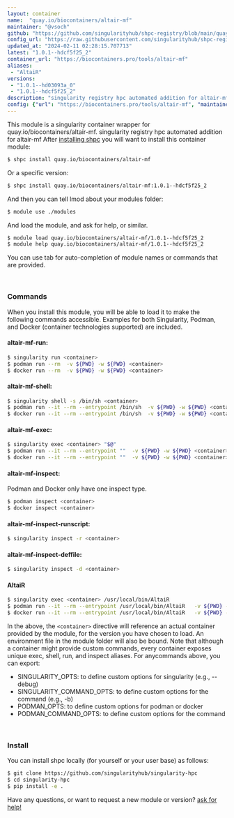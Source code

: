 ```yaml
---
layout: container
name:  "quay.io/biocontainers/altair-mf"
maintainer: "@vsoch"
github: "https://github.com/singularityhub/shpc-registry/blob/main/quay.io/biocontainers/altair-mf/container.yaml"
config_url: "https://raw.githubusercontent.com/singularityhub/shpc-registry/main/quay.io/biocontainers/altair-mf/container.yaml"
updated_at: "2024-02-11 02:28:15.707713"
latest: "1.0.1--hdcf5f25_2"
container_url: "https://biocontainers.pro/tools/altair-mf"
aliases:
 - "AltaiR"
versions:
 - "1.0.1--hd03093a_0"
 - "1.0.1--hdcf5f25_2"
description: "singularity registry hpc automated addition for altair-mf"
config: {"url": "https://biocontainers.pro/tools/altair-mf", "maintainer": "@vsoch", "description": "singularity registry hpc automated addition for altair-mf", "latest": {"1.0.1--hdcf5f25_2": "sha256:1f3a445851daa9ff933055eb1133b785b2219b7c9de57c188d7d0141c9bf8518"}, "tags": {"1.0.1--hd03093a_0": "sha256:ab0a68275b589ed0ddfea848e8940c3e3441f1f81228b7ec4047012fb25c008f", "1.0.1--hdcf5f25_2": "sha256:1f3a445851daa9ff933055eb1133b785b2219b7c9de57c188d7d0141c9bf8518"}, "docker": "quay.io/biocontainers/altair-mf", "aliases": {"AltaiR": "/usr/local/bin/AltaiR"}}
---
```


This module is a singularity container wrapper for quay.io/biocontainers/altair-mf.
singularity registry hpc automated addition for altair-mf
After [installing shpc](#install) you will want to install this container module:


```bash
$ shpc install quay.io/biocontainers/altair-mf
```

Or a specific version:

```bash
$ shpc install quay.io/biocontainers/altair-mf:1.0.1--hdcf5f25_2
```

And then you can tell lmod about your modules folder:

```bash
$ module use ./modules
```

And load the module, and ask for help, or similar.

```bash
$ module load quay.io/biocontainers/altair-mf/1.0.1--hdcf5f25_2
$ module help quay.io/biocontainers/altair-mf/1.0.1--hdcf5f25_2
```

You can use tab for auto-completion of module names or commands that are provided.

<br>

### Commands

When you install this module, you will be able to load it to make the following commands accessible.
Examples for both Singularity, Podman, and Docker (container technologies supported) are included.

#### altair-mf-run:

```bash
$ singularity run <container>
$ podman run --rm  -v ${PWD} -w ${PWD} <container>
$ docker run --rm  -v ${PWD} -w ${PWD} <container>
```

#### altair-mf-shell:

```bash
$ singularity shell -s /bin/sh <container>
$ podman run --it --rm --entrypoint /bin/sh  -v ${PWD} -w ${PWD} <container>
$ docker run --it --rm --entrypoint /bin/sh  -v ${PWD} -w ${PWD} <container>
```

#### altair-mf-exec:

```bash
$ singularity exec <container> "$@"
$ podman run --it --rm --entrypoint ""  -v ${PWD} -w ${PWD} <container> "$@"
$ docker run --it --rm --entrypoint ""  -v ${PWD} -w ${PWD} <container> "$@"
```

#### altair-mf-inspect:

Podman and Docker only have one inspect type.

```bash
$ podman inspect <container>
$ docker inspect <container>
```

#### altair-mf-inspect-runscript:

```bash
$ singularity inspect -r <container>
```

#### altair-mf-inspect-deffile:

```bash
$ singularity inspect -d <container>
```


#### AltaiR

```bash
$ singularity exec <container> /usr/local/bin/AltaiR
$ podman run --it --rm --entrypoint /usr/local/bin/AltaiR   -v ${PWD} -w ${PWD} <container> -c " $@"
$ docker run --it --rm --entrypoint /usr/local/bin/AltaiR   -v ${PWD} -w ${PWD} <container> -c " $@"
```



In the above, the `<container>` directive will reference an actual container provided
by the module, for the version you have chosen to load. An environment file in the
module folder will also be bound. Note that although a container
might provide custom commands, every container exposes unique exec, shell, run, and
inspect aliases. For anycommands above, you can export:

 - SINGULARITY_OPTS: to define custom options for singularity (e.g., --debug)
 - SINGULARITY_COMMAND_OPTS: to define custom options for the command (e.g., -b)
 - PODMAN_OPTS: to define custom options for podman or docker
 - PODMAN_COMMAND_OPTS: to define custom options for the command

<br>

### Install

You can install shpc locally (for yourself or your user base) as follows:

```bash
$ git clone https://github.com/singularityhub/singularity-hpc
$ cd singularity-hpc
$ pip install -e .
```

Have any questions, or want to request a new module or version? [ask for help!](https://github.com/singularityhub/singularity-hpc/issues)
